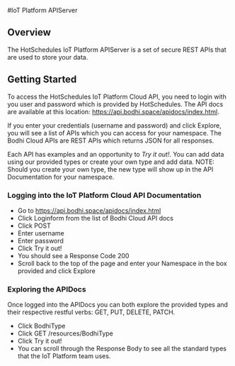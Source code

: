 #IoT Platform APIServer 

## Overview
The HotSchedules IoT Platform APIServer is a set of secure REST APIs that are used to store your data.  

## Getting Started  
To access the HotSchedules IoT Platform Cloud API, you need to login with you user and password which is provided by HotSchedules.  The API docs are available at this location: <a href="https://api.bodhi.space/apidocs/index.html">https://api.bodhi.space/apidocs/index.html</a>.  

If you enter your credentials (username and password) and click Explore, you will see a list of APIs which you can access for your namespace.  The Bodhi Cloud APIs are REST APIs which returns JSON for all responses.  

Each API has examples and an opportunity to _*Try it out!*_.  You can add data using our provided types or create your own type and add data.  NOTE: Should you create your own type, the new type will show up in the API Documentation for your namespace.

### Logging into the IoT Platform Cloud API Documentation

- Go to  <a href="https://api.bodhi.space/apidocs/index.html">https://api.bodhi.space/apidocs/index.html</a>
- Click Loginform from the list of Bodhi Cloud API docs
- Click POST
- Enter username
- Enter password
- Click Try it out!
- You should see a Response Code 200
- Scroll back to the top of the page and enter your Namespace in the box provided and click Explore 

### Exploring the APIDocs

Once logged into the APIDocs you can both explore the provided types and their respective restful verbs: GET, PUT, DELETE, PATCH.

- Click BodhiType
- Click GET /resources/BodhiType
- Click Try it out!
- You can scroll through the Response Body to see all the standard types that the IoT Platform team uses.
 
